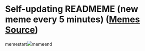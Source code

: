 # Self-updating READMEME (new meme every 5 minutes) ([Memes Source](https://bramses.notion.site/a49c1e962b7646879176ac3b327b6533?v=4d1eda54b170483cb03a40f257231764))

memestart![](https://www.notion.so/image/https%3A%2F%2Fs3-us-west-2.amazonaws.com%2Fsecure.notion-static.com%2F822150d3-3b0f-4e87-a61f-3a4ac363e42e%2FC802F733-14DC-4A0F-AAAE-B8568ED26A10.jpeg?table=block&id=b0bd59cd-806d-46f7-a585-4e72728615da&cache=v2)memeend
